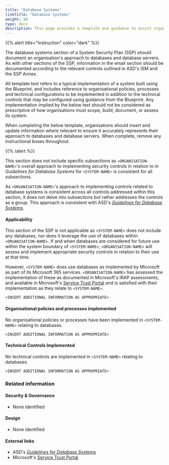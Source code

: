 ```yaml
---
title: "Database Systems"
linkTitle: "Database Systems"
weight: 90
type: docs
description: This page provides a template and guidance to assist organisations in documenting their approach to databases and database servers associated with their system(s) built on ASD's Blueprint for Secure Cloud.
---
```


{{% alert title="Instruction" color="dark" %}}

The database systems section of a System Security Plan (SSP) should document an organisation's approach to databases and database servers. As with other sections of the SSP, information in the email section should be documented according to the relevant controls outlined in ASD's ISM and the SSP Annex. 

All template text refers to a typical implementation of a system built using the Blueprint, and includes reference to organisational policies, processes and technical configurations to be implemented in addition to the technical controls that may be configured using guidance from the Blueprint. Any implementation implied by the below text should not be considered as prescriptive of how organisations must scope, build, document, or assess its system.

When completing the below template, organisations should insert and update information where relevant to ensure it accurately represents their approach to databases and database servers. When complete, remove any instructional boxes throughout. 

{{% /alert %}}

This section does not include specific subsections as `<ORGANISATION-NAME>`'s overall approach to implementing security controls in relation to in *Guidelines for Database Systems* for `<SYSTEM-NAME>` is consistent for all subsections.

As `<ORGANISATION-NAME>`'s approach to implementing controls related to database systems is consistent across all controls addressed within this section, it does not delve into subsections but rather addresses the controls as a group. This approach is consistent with ASD's [*Guidelines for Database Systems*](https://www.cyber.gov.au/resources-business-and-government/essential-cyber-security/ism/cyber-security-guidelines/guidelines-database-systems).

#### Applicability

This section of the SSP is not applicable as `<SYSTEM-NAME>` does not include any databases, nor does it leverage the use of databases within `<ORGANISATION-NAME>`. If and when databases are considered for future use within the system boundary of `<SYSTEM-NAME>`, `<ORGANISATION-NAME>` will assess and implement appropriate security controls in relation to their use at that time.

However, `<SYSTEM-NAME>` does use databases as implemented by Microsoft as part of its Microsoft 365 services. `<ORGANISATION-NAME>` has assessed the implementation of these as documented in Microsoft's IRAP assessments, and available in Microsoft's [Service Trust Portal](https://servicetrust.microsoft.com/) and is satisfied with their implementation as they relate to `<SYSTEM-NAME>`.

`<INSERT ADDITIONAL INFORMATION AS APPROPRIATE>`

#### Organisational policies and processes implemented

No organisational policies or processes have been implemented in `<SYSTEM-NAME>` relating to databases.

`<INSERT ADDITIONAL INFORMATION AS APPROPRIATE>`

#### Technical Controls Implemented

No technical controls are implemented in `<SYSTEM-NAME>` relating to databases.

`<INSERT ADDITIONAL INFORMATION AS APPROPRIATE>`

### Related information

#### Security & Governance

* None identified

#### Design

* None identified

#### External links

* ASD's [*Guidelines for Database Systems*](https://www.cyber.gov.au/resources-business-and-government/essential-cyber-security/ism/cyber-security-guidelines/guidelines-database-systems)
* Microsoft's [Service Trust Portal](https://servicetrust.microsoft.com/)